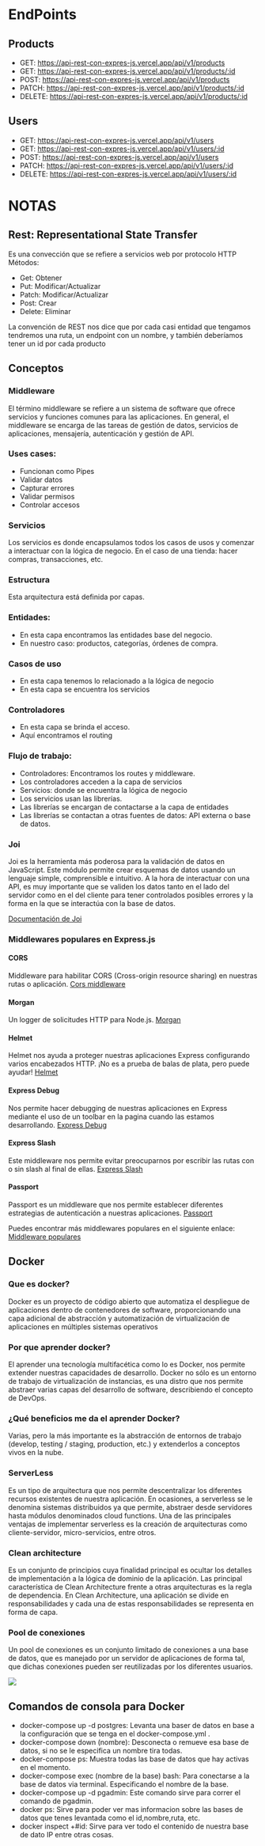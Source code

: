 # EndPoints 

## Products
- GET: https://api-rest-con-expres-js.vercel.app/api/v1/products
- GET: https://api-rest-con-expres-js.vercel.app/api/v1/products/:id
- POST: https://api-rest-con-expres-js.vercel.app/api/v1/products
- PATCH: https://api-rest-con-expres-js.vercel.app/api/v1/products/:id
- DELETE: https://api-rest-con-expres-js.vercel.app/api/v1/products/:id

## Users
- GET: https://api-rest-con-expres-js.vercel.app/api/v1/users
- GET: https://api-rest-con-expres-js.vercel.app/api/v1/users/:id 
- POST: https://api-rest-con-expres-js.vercel.app/api/v1/users
- PATCH: https://api-rest-con-expres-js.vercel.app/api/v1/users/:id
- DELETE: https://api-rest-con-expres-js.vercel.app/api/v1/users/:id





# NOTAS

## Rest: Representational State Transfer

Es una convección que se refiere a servicios web por protocolo HTTP
Métodos:

- Get: Obtener
- Put: Modificar/Actualizar
- Patch: Modificar/Actualizar
- Post: Crear
- Delete: Eliminar

La convención de REST nos dice que por cada casi entidad que tengamos tendremos una ruta, un endpoint con un nombre, y también deberíamos tener un id por cada producto

## Conceptos

### Middleware

El término middleware se refiere a un sistema de software que ofrece servicios y funciones comunes para las aplicaciones. En general, el middleware se encarga de las tareas de gestión de datos, servicios de aplicaciones, mensajería, autenticación y gestión de API.

<h3>Uses cases:</h3>

- Funcionan como Pipes
- Validar datos
- Capturar errores
- Validar permisos
- Controlar accesos

### Servicios

Los servicios es donde encapsulamos todos los casos de usos y comenzar a interactuar con la lógica de negocio.
En el caso de una tienda: hacer compras, transacciones, etc.

### Estructura

Esta arquitectura está definida por capas.

### Entidades:

- En esta capa encontramos las entidades base del negocio.
- En nuestro caso: productos, categorías, órdenes de compra.

### Casos de uso

- En esta capa tenemos lo relacionado a la lógica de negocio
- En esta capa se encuentra los servicios

### Controladores

- En esta capa se brinda el acceso.
- Aquí encontramos el routing

### Flujo de trabajo:

- Controladores: Encontramos los routes y middleware.
- Los controladores acceden a la capa de servicios
- Servicios: donde se encuentra la lógica de negocio
- Los servicios usan las librerías.
- Las librerías se encargan de contactarse a la capa de entidades
- Las librerías se contactan a otras fuentes de datos: API externa o base de datos.

### Joi
Joi es la herramienta más poderosa para la validación de datos en JavaScript. Este módulo permite crear esquemas de datos usando un lenguaje simple, comprensible e intuitivo.
A la hora de interactuar con una API, es muy importante que se validen los datos tanto en el lado del servidor como en el del cliente para tener controlados posibles errores y la forma en la que se interactúa con la base de datos.

<a href="https://joi.dev">Documentación de Joi</a>


### Middlewares populares en Express.js

#### CORS
Middleware para habilitar CORS (Cross-origin resource sharing) en nuestras rutas o aplicación.
<a href="http://expressjs.com/en/resources/middleware/cors.html">Cors middleware </a>

#### Morgan

Un logger de solicitudes HTTP para Node.js. <a href="http://expressjs.com/en/resources/middleware/morgan.html">Morgan</a>

#### Helmet

Helmet nos ayuda a proteger nuestras aplicaciones Express configurando varios encabezados HTTP. ¡No es a prueba de balas de plata, pero puede ayudar! <a href="https://github.com/helmetjs/helmet">Helmet</a>

#### Express Debug
Nos permite hacer debugging de nuestras aplicaciones en Express mediante el uso de un toolbar en la pagina cuando las estamos desarrollando.
<a href="https://github.com/devoidfury/express-debug">Express Debug </a>

#### Express Slash
Este middleware nos permite evitar preocuparnos por escribir las rutas con o sin slash al final de ellas.
<a href="https://github.com/ericf/express-slash">Express Slash </a>

#### Passport

Passport es un middleware que nos permite establecer diferentes estrategias de autenticación a nuestras aplicaciones. <a href="https://github.com/jaredhanson/passport">Passport </a>

Puedes encontrar más middlewares populares en el siguiente enlace: <a href="http://expressjs.com/en/resources/middleware.html">Middleware populares</a>

## Docker 

### Que es docker?

Docker es un proyecto de código abierto que automatiza el despliegue de aplicaciones dentro de contenedores de software, proporcionando una capa adicional de abstracción y automatización de virtualización de aplicaciones en múltiples sistemas operativos

### Por que aprender docker?

El aprender una tecnología multifacética como lo es Docker, nos permite extender nuestras capacidades de desarrollo.
Docker no sólo es un entorno de trabajo de virtualización de instancias, es una distro que nos permite abstraer varias capas del desarrollo de software, describiendo el concepto de DevOps.

### ¿Qué beneficios me da el aprender Docker?
Varias, pero la más importante es la abstracción de entornos de trabajo (develop, testing / staging, production, etc.) y extenderlos a conceptos vivos en la nube.

### ServerLess
Es un tipo de arquitectura que nos permite descentralizar los diferentes recursos existentes de nuestra aplicación.
En ocasiones, a serverless se le denomina sistemas distribuidos ya que permite, abstraer desde servidores hasta módulos denominados cloud functions.
Una de las principales ventajas de implementar serverless es la creación de arquitecturas como cliente-servidor, micro-servicios, entre otros.

### Clean architecture
Es un conjunto de principios cuya finalidad principal es ocultar los detalles de implementación a la lógica de dominio de la aplicación.
Las principal característica de Clean Architecture frente a otras arquitecturas es la regla de dependencia.
En Clean Architecture, una aplicación se divide en responsabilidades y cada una de estas responsabilidades se representa en forma de capa.


### Pool de conexiones 
Un pool de conexiones es un conjunto limitado de conexiones a una base de datos, que es manejado por un servidor de aplicaciones de forma tal, que dichas conexiones pueden ser reutilizadas por los diferentes usuarios.

<img src="https://i.stack.imgur.com/OOFTe.png">

## Comandos de consola para Docker

 - docker-compose up -d postgres: Levanta una baser de datos en base a la configuración que se tenga en el docker-compose.yml .
 - docker-compose down (nombre): Desconecta o remueve esa base de datos, si no se le especifica un nombre tira todas.
 - docker-compose ps: Muestra todas las base de datos que hay activas en el momento.
 - docker-compose exec (nombre de la base) bash: Para conectarse a la base de datos via terminal. Especificando el nombre de la base.
 - docker-compose up -d pgadmin: Este comando sirve para correr el comando de pgadmin.
 - docker ps: Sirve para poder ver mas informacion sobre las bases de datos que tenes levantada como el id,nombre,ruta, etc.
 - docker inspect +#id: Sirve para ver todo el contenido de nuestra base de dato IP entre otras cosas.
